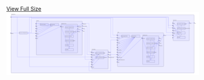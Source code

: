 [View Full Size](https://raw.githubusercontent.com/mingfang/terraform-k8s-modules/master/examples/minio/diagram.svg?sanitize=true)<img src="diagram.svg"/>
